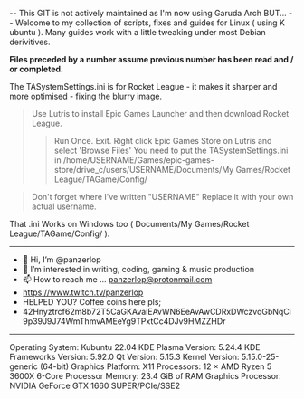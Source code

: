 -- This GIT is not actively maintained as I'm now using Garuda Arch BUT... -- Welcome to my collection of scripts, fixes and guides for Linux ( using K ubuntu ). Many guides work with a little tweaking under most Debian derivitives.

<b> Files preceded by a number assume previous number has been read and / or completed. </b>

The TASystemSettings.ini is for Rocket League - it makes it sharper and more optimised - fixing the blurry image. 

> Use Lutris to install Epic Games Launcher and then download Rocket League. 
> > Run Once. Exit.
> Right click Epic Games Store on Lutris and select 'Browse Files'
> You need to put the TASystemSettings.ini in /home/USERNAME/Games/epic-games-store/drive_c/users/USERNAME/Documents/My Games/Rocket League/TAGame/Config/ 

> Don't forget where I've written "USERNAME"  Replace it with your own actual username.

That .ini Works on Windows too ( Documents/My Games/Rocket League/TAGame/Config/ ).

_________________________________________________________________
- 👋 Hi, I’m @panzerlop
- 👀 I’m interested in writing, coding, gaming & music production
- 📫 How to reach me ... panzerlop@protonmail.com
- https://www.twitch.tv/panzerlop
- HELPED YOU? Coffee coins here pls; 
- 42Hnyztrcf62m8b72T5CaGKAvaiEAvWN6EeAvAwCDRxDWczvqGbNqCi9p39J9J74WmThmvAMEeYg9TPxtCc4DJv9HMZZHDr
_________________________________________________________________

Operating System: Kubuntu 22.04
KDE Plasma Version: 5.24.4
KDE Frameworks Version: 5.92.0
Qt Version: 5.15.3
Kernel Version: 5.15.0-25-generic (64-bit)
Graphics Platform: X11
Processors: 12 × AMD Ryzen 5 3600X 6-Core Processor
Memory: 23.4 GiB of RAM
Graphics Processor: NVIDIA GeForce GTX 1660 SUPER/PCIe/SSE2
